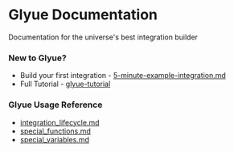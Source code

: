 # Glyue Documentation

Documentation for the universe's best integration builder

### New to Glyue?

* Build your first integration - [5-minute-example-integration.md](getting\_started/5-minute-example-integration.md "mention")
* Full Tutorial - [glyue-tutorial](glyue-tutorial/ "mention")

### Glyue Usage Reference

* [integration\_lifecycle.md](reference/integration\_lifecycle.md "mention")
* [special\_functions.md](reference/special\_functions.md "mention")
* [special\_variables.md](reference/special\_variables.md "mention")
